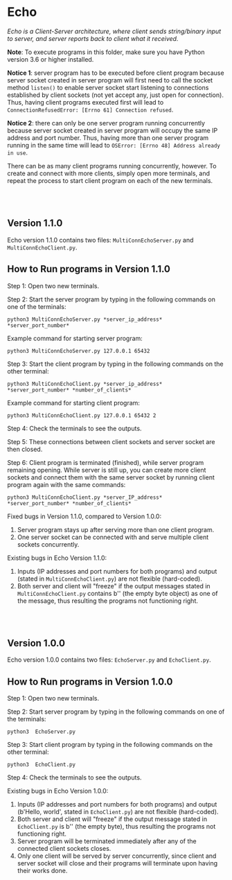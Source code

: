# Echo
_Echo is a Client-Server architecture, where client sends string/binary input to server, and server reports back to client what it received._

**Note**: To execute programs in this folder, make sure you have Python version 3.6 or higher installed.

**Notice 1**: server program has to be executed before client program because server socket created in server program will first need to call the socket method ```listen()``` to enable server socket start listening to connections established by client sockets (not yet accept any, just open for connection). Thus, having client programs executed first will lead to  ```ConnectionRefusedError: [Errno 61] Connection refused```.

**Notice 2**: there can only be one server program running concurrently because server socket created in server program will occupy the same IP address and port number. Thus, having more than one server program running in the same time will lead to ```OSError: [Errno 48] Address already in use```.

There can be as many client programs running concurrently, however. To create and connect with more clients, simply open more terminals, 
and repeat the process to start client program on each of the new terminals.

<br/><br/>

## Version 1.1.0
Echo version 1.1.0 contains two files: ```MultiConnEchoServer.py``` and ```MultiConnEchoClient.py```.

## How to Run programs in Version 1.1.0

Step 1: Open two new terminals.

Step 2: Start the server program by typing in the following commands on one of the terminals: 
```
python3 MultiConnEchoServer.py *server_ip_address* *server_port_number*
```
Example command for starting server program:
```
python3 MultiConnEchoServer.py 127.0.0.1 65432
```

Step 3: Start the client program by typing in the following commands on the other terminal:
```
python3 MultiConnEchoClient.py *server_ip_address* *server_port_number* *number_of_clients*
```
Example command for starting client program:
```
python3 MultiConnEchoClient.py 127.0.0.1 65432 2
```

Step 4: Check the terminals to see the outputs. 

Step 5: These connections between client sockets and server socket are then closed.

Step 6: Client program is terminated (finished), while server program remaining opening. While server is still up, you can create more client sockets and connect them with the same server socket by running client program again with the same commands:
```
python3 MultiConnEchoClient.py *server_IP_address* *server_port_number* *number_of_clients*
```

Fixed bugs in Version 1.1.0, compared to Version 1.0.0:
1. Server program stays up after serving more than one client program.
2. One server socket can be connected with and serve multiple client sockets concurrently.

Existing bugs in Echo Version 1.1.0:
1. Inputs (IP addresses and port numbers for both programs) and output (stated in ```MultiConnEchoClient.py```) are not flexible (hard-coded).
2. Both server and client will "freeze" if the output messages stated in ```MultiConnEchoClient.py``` contains b'' (the empty byte object) as one of the message, thus resulting the programs not functioning right.

<br/><br/>

## Version 1.0.0
Echo version 1.0.0 contains two files: ```EchoServer.py``` and ```EchoClient.py```.

## How to Run programs in Version 1.0.0

Step 1: Open two new terminals.

Step 2: Start server program by typing in the following commands on one of the terminals: 
```
python3  EchoServer.py
```

Step 3: Start client program by typing in the following commands on the other terminal:
```
python3  EchoClient.py
```

Step 4: Check the terminals to see the outputs.

Existing bugs in Echo Version 1.0.0:
1. Inputs (IP addresses and port numbers for both programs) and output (b'Hello, world', stated in ```EchoClient.py```) are not flexible (hard-coded).
2. Both server and client will "freeze" if the output message stated in ```EchoClient.py``` is b'' (the empty byte), thus resulting the programs not functioning right.
3. Server program will be terminated immediately after any of the connected client sockets closes.
4. Only one client will be served by server concurrently, since client and server socket will close and their programs will terminate upon having their works done.
